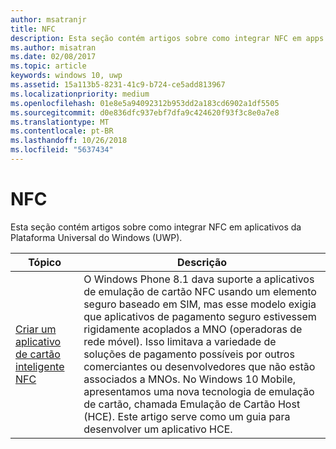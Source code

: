```yaml
---
author: msatranjr
title: NFC
description: Esta seção contém artigos sobre como integrar NFC em apps da Plataforma Universal do Windows (UWP).
ms.author: misatran
ms.date: 02/08/2017
ms.topic: article
keywords: windows 10, uwp
ms.assetid: 15a113b5-8231-41c9-b724-ce5add813967
ms.localizationpriority: medium
ms.openlocfilehash: 01e8e5a94092312b953dd2a183cd6902a1df5505
ms.sourcegitcommit: d0e836dfc937ebf7dfa9c424620f93f3c8e0a7e8
ms.translationtype: MT
ms.contentlocale: pt-BR
ms.lasthandoff: 10/26/2018
ms.locfileid: "5637434"
---
```

# <a name="nfc"></a>NFC


Esta seção contém artigos sobre como integrar NFC em aplicativos da Plataforma Universal do Windows (UWP).

|Tópico |Descrição|
|--------|------------------|
| [Criar um aplicativo de cartão inteligente NFC](host-card-emulation.md)   | O Windows Phone 8.1 dava suporte a aplicativos de emulação de cartão NFC usando um elemento seguro baseado em SIM, mas esse modelo exigia que aplicativos de pagamento seguro estivessem rigidamente acoplados a MNO (operadoras de rede móvel). Isso limitava a variedade de soluções de pagamento possíveis por outros comerciantes ou desenvolvedores que não estão associados a MNOs. No Windows 10 Mobile, apresentamos uma nova tecnologia de emulação de cartão, chamada Emulação de Cartão Host (HCE). Este artigo serve como um guia para desenvolver um aplicativo HCE.   |